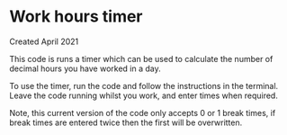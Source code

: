 # Work hours timer
Created April 2021

This code is runs a timer which can be used to calculate the number of 
decimal hours you have worked in a day.

To use the timer, run the code and follow the instructions in the terminal.
Leave the code running whilst you work, and enter times when required.

Note, this current version of the code only accepts 0 or 1 break times,
if break times are entered twice then the first will be overwritten. 
